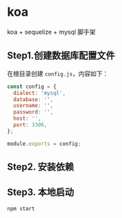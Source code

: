 # koa

koa + sequelize + mysql 脚手架

## Step1.创建数据库配置文件
在根目录创建 `config.js`，内容如下：

```javascript
const config = {
  dialect: 'mysql',
  database: '',
  username: '',
  password: '',
  host: '',
  port: 3306,
};

module.exports = config;
```

## Step2. 安装依赖

## Step3. 本地启动

```shell script
npm start
```
